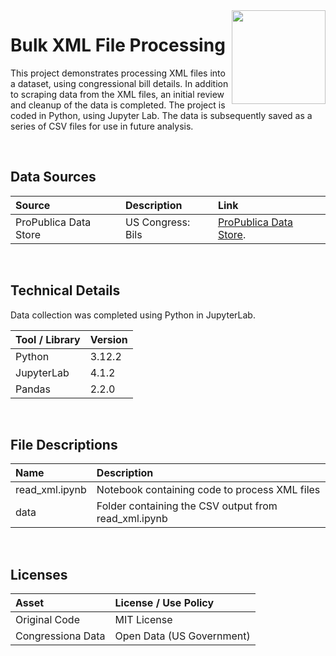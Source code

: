 <img align="right" height="150" src="https://user-images.githubusercontent.com/107127279/233161463-b4e5627d-1258-4050-80d2-d83a2abd50e7.png">

# Bulk XML File Processing
This project demonstrates processing XML files into a dataset, using congressional bill details. In addition to scraping data from the XML files, an initial review and cleanup of the data is completed. The project is coded in Python, using Jupyter Lab. The data is subsequently saved as a series of CSV files for use in future analysis.

</br> 

## Data Sources

| Source                  | Description        | Link                                                                                                             |
| :---------------------- | :----------------- | :--------------------------------------------------------------------------------------------------------------- |
| ProPublica Data Store   | US Congress: Bils  | [ProPublica Data Store](https://www.propublica.org/datastore/dataset/congressional-data-bulk-legislation-bills). |

</br> 

## Technical Details
Data collection was completed using Python in JupyterLab. <br/>


| Tool / Library    | Version |
| :---------------  | :------ |
| Python            | 3.12.2  |
| JupyterLab        | 4.1.2   |
| Pandas            | 2.2.0   |

</br> 

## File Descriptions

| Name                                       | Description                                                                    |
| :----------------------------------------- | :----------------------------------------------------------------------------- |
| read_xml.ipynb                             | Notebook containing code to process XML files                                  |
| data                                       | Folder containing the CSV output from read_xml.ipynb                           |


</br>

## Licenses

| Asset                                    | License / Use Policy         |
| :--------------------------------------- | :--------------------------- |
| Original Code                            | MIT License                  |
| Congressiona Data                        | Open Data (US Government)    |


